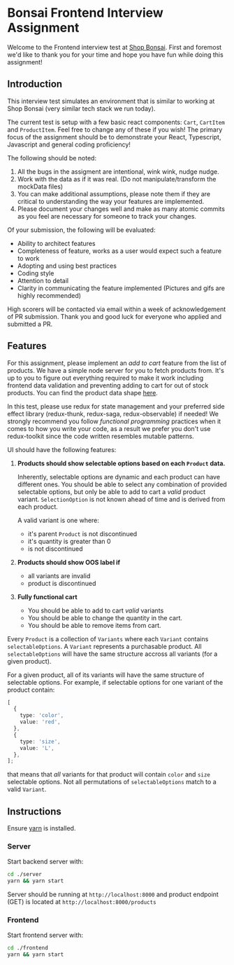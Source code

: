 # Bonsai Frontend Interview Assignment

Welcome to the Frontend interview test at [Shop Bonsai](https://www.shopbonsai.ca/). First and foremost we'd like to thank you for your time and hope you have fun while doing this assignment!

## Introduction

This interview test simulates an environment that is similar to working at Shop Bonsai (very similar tech stack we run today).

The current test is setup with a few basic react components: `Cart`, `CartItem` and `ProductItem`. Feel free to change any of these if you wish! The primary focus of the assignment should be to demonstrate your React, Typescript, Javascript and general coding proficiency!

The following should be noted:

1. All the bugs in the assigment are intentional, wink wink, nudge nudge.
2. Work with the data as if it was real. (Do not manipulate/transform the mockData files)
3. You can make additional assumptions, please note them if they are critical to understanding the way your features are implemented.
4. Please document your changes well and make as many atomic commits as you feel are necessary for someone to track your changes.

Of your submission, the following will be evaluated:

- Ability to architect features
- Completeness of feature, works as a user would expect such a feature to work
- Adopting and using best practices
- Coding style
- Attention to detail
- Clarity in communicating the feature implemented (Pictures and gifs are highly recommended)

High scorers will be contacted via email within a week of acknowledgement of PR submission.
Thank you and good luck for everyone who applied and submitted a PR.

## Features

For this assignment, please implement an _add to cart_ feature from the list of products. We have a simple node server for you to fetch products from. It's up to you to figure out everything required to make it work including frontend data validation and preventing adding to cart for out of stock products. You can find the product data shape [here](https://github.com/ShopBonsai/interview-test-frontend/tree/main/server/types/product.ts).

In this test, please use redux for state management and your preferred side effect library (redux-thunk, redux-saga, redux-observable) if needed! We strongly recommend you follow _functional programming_ practices when it comes to how you write your code, as a result we prefer you don't use redux-toolkit since the code written resembles mutable patterns.

UI should have the following features:

1. **Products should show selectable options based on each `Product` data.**

   Inherently, selectable options are dynamic and each product can have different ones.
   You should be able to select any combination of provided selectable options, but only be able to add to cart a _valid_ product variant. `SelectionOption` is not known ahead of time and is derived from each product.

   A valid variant is one where:

   - it's parent `Product` is not discontinued
   - it's quantity is greater than 0
   - is not discontinued

2. **Products should show OOS label if**

   - all variants are invalid
   - product is discontinued

3. **Fully functional cart**

   - You should be able to add to cart _valid_ variants
   - You should be able to change the quantity in the cart.
   - You should be able to remove items from cart.

Every `Product` is a collection of `Variants` where each `Variant` contains `selectableOptions`. A `Variant` represents a purchasable product.
All `selectableOptions` will have the same structure accross all variants (for a given product).

For a given product, all of its variants will have the same structure of selectable options. For example, if selectable options for one variant of the product contain:

```typescript
[
  {
    type: 'color',
    value: 'red',
  },
  {
    type: 'size',
    value: 'L',
  },
];
```

that means that _all_ variants for that product will contain `color` and `size` selectable options. Not all permutations of `selectableOptions` match to a valid `Variant`.

## Instructions

Ensure [yarn](https://yarnpkg.com/) is installed.

### Server

Start backend server with:

```sh
cd ./server
yarn && yarn start
```

Server should be running at `http://localhost:8000` and product endpoint (GET) is located at `http://localhost:8000/products`

### Frontend

Start frontend server with:

```sh
cd ./frontend
yarn && yarn start
```
